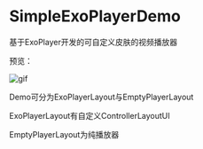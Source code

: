 # SimpleExoPlayerDemo
基于ExoPlayer开发的可自定义皮肤的视频播放器

预览：

![gif](https://github.com/sunzoulin/SimpleExoPlayerDemo/blob/master/gif/review1.gif)


Demo可分为ExoPlayerLayout与EmptyPlayerLayout

ExoPlayerLayout有自定义ControllerLayoutUI

EmptyPlayerLayout为纯播放器
